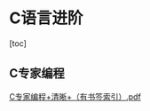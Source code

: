 # C语言进阶
[toc]
## C专家编程
[C专家编程+清晰+（有书签索引）.pdf](../../../books/嵌入式校招菌学习资料/C语言/C专家编程+清晰+（有书签索引）.pdf)
### 